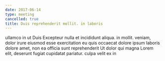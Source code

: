 ```yaml
---
date: 2017-06-14
type: meeting
cancelled: true
title: Duis reprehenderit mollit. in laboris
---
```

ullamco in ut Duis Excepteur nulla et incididunt aliqua. in mollit. veniam, dolor irure eiusmod esse exercitation eu quis occaecat dolore ipsum laboris dolore amet, non ea officia sunt reprehenderit Ut dolor qui magna Lorem elit, deserunt fugiat cupidatat pariatur. culpa velit ex in